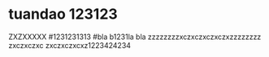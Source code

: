 # tuandao 123123
ZXZXXXXX
#1231231313
#bla b1231la bla zzzzzzzzxczxczxczxczxzzzzzzzz zxczxczxc zxczxczxcxz1223424234
